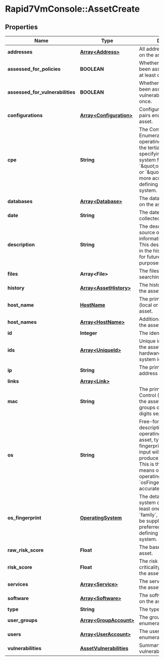 # Rapid7VmConsole::AssetCreate

## Properties
Name | Type | Description | Notes
------------ | ------------- | ------------- | -------------
**addresses** | [**Array&lt;Address&gt;**](Address.md) | All addresses discovered on the asset. | [optional] 
**assessed_for_policies** | **BOOLEAN** | Whether the asset has been assessed for policies at least once. | [optional] 
**assessed_for_vulnerabilities** | **BOOLEAN** | Whether the asset has been assessed for vulnerabilities at least once. | [optional] 
**configurations** | [**Array&lt;Configuration&gt;**](Configuration.md) | Configuration key-values pairs enumerated on the asset. | [optional] 
**cpe** | **String** | The Common Platform Enumeration (CPE) of the operating system. This is the tertiary means of specifying the operating system fingerprint. Use &#x60;\&quot;osFingerprint\&quot;&#x60; or &#x60;\&quot;os\&quot;&#x60; as a more accurate means of defining the operating system. | [optional] 
**databases** | [**Array&lt;Database&gt;**](Database.md) | The databases enumerated on the asset. | [optional] 
**date** | **String** | The date the data was collected on the asset. | 
**description** | **String** | The description of the source or collection of information on the asset. This description will appear in the history of the asset for future auditing purposes. | [optional] 
**files** | **Array&lt;File&gt;** | The files discovered with searching on the asset. | [optional] 
**history** | [**Array&lt;AssetHistory&gt;**](AssetHistory.md) | The history of changes to the asset over time. | [optional] 
**host_name** | [**HostName**](HostName.md) | The primary host name (local or FQDN) of the asset. | [optional] 
**host_names** | [**Array&lt;HostName&gt;**](HostName.md) | Additional host names for the asset. | [optional] 
**id** | **Integer** | The identifier of the asset. | [optional] 
**ids** | [**Array&lt;UniqueId&gt;**](UniqueId.md) | Unique identifiers found on the asset, such as hardware or operating system identifiers. | [optional] 
**ip** | **String** | The primary IPv4 or IPv6 address of the asset. | [optional] 
**links** | [**Array&lt;Link&gt;**](Link.md) |  | [optional] 
**mac** | **String** | The primary Media Access Control (MAC) address of the asset. The format is six groups of two hexadecimal digits separated by colons. | [optional] 
**os** | **String** | Free-form textual description of the operating system of the asset, typically from a fingerprinting source. This input will be parsed to produce a full fingerprint. This is the secondary means of specifying the operating system. Use &#x60;osFingerprint&#x60; for a more accurate definition. | [optional] 
**os_fingerprint** | [**OperatingSystem**](OperatingSystem.md) | The details of the operating system of the asset. At least one of &#x60;vendor&#x60;, &#x60;family&#x60;, or &#x60;product&#x60; must be supplied. This is the preferred means of defining the operating system. | [optional] 
**raw_risk_score** | **Float** | The base risk score of the asset. | [optional] 
**risk_score** | **Float** | The risk score (with criticality adjustments) of the asset. | [optional] 
**services** | [**Array&lt;Service&gt;**](Service.md) | The services discovered on the asset. | [optional] 
**software** | [**Array&lt;Software&gt;**](Software.md) | The software discovered on the asset. | [optional] 
**type** | **String** | The type of asset. | [optional] 
**user_groups** | [**Array&lt;GroupAccount&gt;**](GroupAccount.md) | The group accounts enumerated on the asset. | [optional] 
**users** | [**Array&lt;UserAccount&gt;**](UserAccount.md) | The user accounts enumerated on the asset. | [optional] 
**vulnerabilities** | [**AssetVulnerabilities**](AssetVulnerabilities.md) | Summary information for vulnerabilities on the asset. | [optional] 


